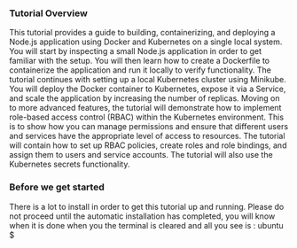 ### Tutorial Overview
This tutorial provides a guide to building, containerizing, and deploying a Node.js application using Docker and Kubernetes on a single local system. You will start by inspecting a small Node.js application in order to get familiar with the setup. You will then learn how to create a Dockerfile to containerize the application and run it locally to verify functionality. The tutorial continues with setting up a local Kubernetes cluster using Minikube. You will deploy the Docker container to Kubernetes, expose it via a Service, and scale the application by increasing the number of replicas. Moving on to more advanced features, the tutorial will demonstrate how to implement role-based access control (RBAC) within the Kubernetes environment. This is to show how you can manage permissions and ensure that different users and services have the appropriate level of access to resources. The tutorial will contain how to set up RBAC policies, create roles and role bindings, and assign them to users and service accounts. The tutorial will also use the Kubernetes secrets functionality.

### Before we get started
There is a lot to install in order to get this tutorial up and running. Please do not proceed until the automatic installation has completed, you will know when it is done when you the terminal is cleared and all you see is :
ubuntu $ 